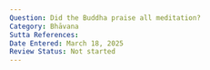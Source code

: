 ```yaml
---
Question: Did the Buddha praise all meditation?
Category: Bhāvana
Sutta References:
Date Entered: March 18, 2025
Review Status: Not started
---
```

